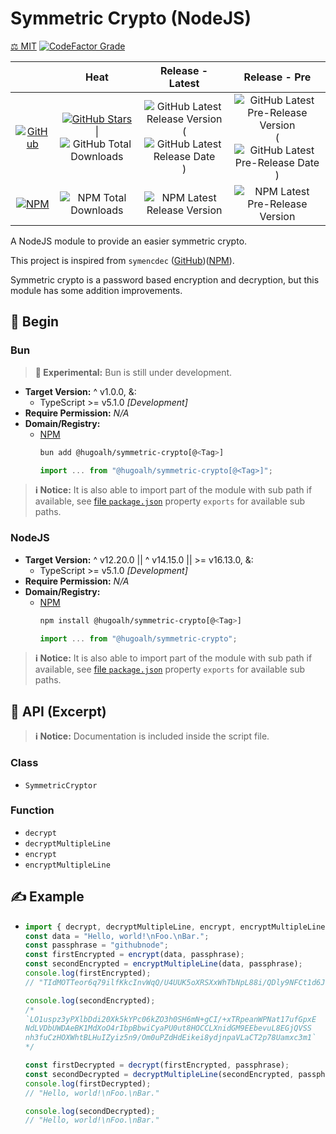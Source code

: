 # Symmetric Crypto (NodeJS)

[⚖️ MIT](./LICENSE.md)
[![CodeFactor Grade](https://img.shields.io/codefactor/grade/github/hugoalh-studio/symmetric-crypto-nodejs?label=Grade&logo=codefactor&logoColor=ffffff&style=flat-square "CodeFactor Grade")](https://www.codefactor.io/repository/github/hugoalh-studio/symmetric-crypto-nodejs)

|  | **Heat** | **Release - Latest** | **Release - Pre** |
|:-:|:-:|:-:|:-:|
| [![GitHub](https://img.shields.io/badge/GitHub-181717?logo=github&logoColor=ffffff&style=flat-square "GitHub")](https://github.com/hugoalh-studio/symmetric-crypto-nodejs) | [![GitHub Stars](https://img.shields.io/github/stars/hugoalh-studio/symmetric-crypto-nodejs?label=&logoColor=ffffff&style=flat-square "GitHub Stars")](https://github.com/hugoalh-studio/symmetric-crypto-nodejs/stargazers) \| ![GitHub Total Downloads](https://img.shields.io/github/downloads/hugoalh-studio/symmetric-crypto-nodejs/total?label=&style=flat-square "GitHub Total Downloads") | ![GitHub Latest Release Version](https://img.shields.io/github/release/hugoalh-studio/symmetric-crypto-nodejs?sort=semver&label=&style=flat-square "GitHub Latest Release Version") (![GitHub Latest Release Date](https://img.shields.io/github/release-date/hugoalh-studio/symmetric-crypto-nodejs?label=&style=flat-square "GitHub Latest Release Date")) | ![GitHub Latest Pre-Release Version](https://img.shields.io/github/release/hugoalh-studio/symmetric-crypto-nodejs?include_prereleases&sort=semver&label=&style=flat-square "GitHub Latest Pre-Release Version") (![GitHub Latest Pre-Release Date](https://img.shields.io/github/release-date-pre/hugoalh-studio/symmetric-crypto-nodejs?label=&style=flat-square "GitHub Latest Pre-Release Date")) |
| [![NPM](https://img.shields.io/badge/NPM-CB3837?logo=npm&logoColor=ffffff&style=flat-square "NPM")](https://www.npmjs.com/package/@hugoalh/symmetric-crypto) | ![NPM Total Downloads](https://img.shields.io/npm/dt/@hugoalh/symmetric-crypto?label=&style=flat-square "NPM Total Downloads") | ![NPM Latest Release Version](https://img.shields.io/npm/v/@hugoalh/symmetric-crypto/latest?label=&style=flat-square "NPM Latest Release Version") | ![NPM Latest Pre-Release Version](https://img.shields.io/npm/v/@hugoalh/symmetric-crypto/pre?label=&style=flat-square "NPM Latest Pre-Release Version") |

A NodeJS module to provide an easier symmetric crypto.

This project is inspired from `symencdec` ([GitHub](https://github.com/nire0510/symencdec))([NPM](https://www.npmjs.com/package/symencdec)).

Symmetric crypto is a password based encryption and decryption, but this module has some addition improvements.

## 🔰 Begin

### Bun

> **🧪 Experimental:** Bun is still under development.

- **Target Version:** ^ v1.0.0, &:
  - TypeScript >= v5.1.0 *\[Development\]*
- **Require Permission:** *N/A*
- **Domain/Registry:**
  - [NPM](https://www.npmjs.com/package/@hugoalh/symmetric-crypto)
    ```sh
    bun add @hugoalh/symmetric-crypto[@<Tag>]
    ```
    ```js
    import ... from "@hugoalh/symmetric-crypto[@<Tag>]";
    ```

> **ℹ️ Notice:** It is also able to import part of the module with sub path if available, see [file `package.json`](./package.json) property `exports` for available sub paths.

### NodeJS

- **Target Version:** ^ v12.20.0 \|\| ^ v14.15.0 \|\| >= v16.13.0, &:
  - TypeScript >= v5.1.0 *\[Development\]*
- **Require Permission:** *N/A*
- **Domain/Registry:**
  - [NPM](https://www.npmjs.com/package/@hugoalh/symmetric-crypto)
    ```sh
    npm install @hugoalh/symmetric-crypto[@<Tag>]
    ```
    ```js
    import ... from "@hugoalh/symmetric-crypto";
    ```

> **ℹ️ Notice:** It is also able to import part of the module with sub path if available, see [file `package.json`](./package.json) property `exports` for available sub paths.

## 🧩 API (Excerpt)

> **ℹ️ Notice:** Documentation is included inside the script file.

### Class

- `SymmetricCryptor`

### Function

- `decrypt`
- `decryptMultipleLine`
- `encrypt`
- `encryptMultipleLine`

## ✍️ Example

- ```js
  import { decrypt, decryptMultipleLine, encrypt, encryptMultipleLine } from "@hugoalh/symmetric-crypto";
  const data = "Hello, world!\nFoo.\nBar.";
  const passphrase = "githubnode";
  const firstEncrypted = encrypt(data, passphrase);
  const secondEncrypted = encryptMultipleLine(data, passphrase);
  console.log(firstEncrypted);
  // "TIdMOTTeor6q79ilfKkcInvWqQ/U4UUK5oXRSXxWhTbNpL88i/QDly9NFCt1d6JwkDWJ0nkLGKwsWbcA6tM2yg=="

  console.log(secondEncrypted);
  /*
  `LO1uspz3yPXlbDdi20Xk5kYPc06kZO3h0SH6mN+gCI/+xTRpeanWPNat17ufGpxE
  NdLVDbUWDAeBK1MdXoO4rIbpBbwiCyaPU0ut8HOCCLXnidGM9EEbevuL8EGjQVSS
  nh3fuCzHOXWhtBLHuIZyiz5n9/Om0uPZdHdEikei8ydjnpaVLaCT2p78Uamxc3m1`
  */

  const firstDecrypted = decrypt(firstEncrypted, passphrase);
  const secondDecrypted = decryptMultipleLine(secondEncrypted, passphrase);
  console.log(firstDecrypted);
  // "Hello, world!\nFoo.\nBar."

  console.log(secondDecrypted);
  // "Hello, world!\nFoo.\nBar."
  ```
